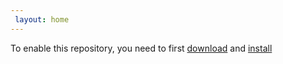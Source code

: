 ```yaml
---
 layout: home
---
```


To enable this repository, you need to first
[download](repo/repository.jbactad/repository.jbactad-0.1.0.zip)
and <a href="https://kodi.wiki/view/Add-on_manager#How_to_install_from_a_ZIP_file" target="_blank">install</a>
